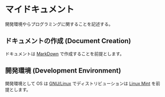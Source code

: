 # マイドキュメント

開発環境やらプログラミングに関することを記述する。

## ドキュメントの作成 (Document Creation)

ドキュメントは [MarkDown] で作成することを前提とします。

[MarkDown]: https://www.markdown.jp/what-is-markdown/

## 開発環境 (Development Environment)

開発環境として OS は [GNU/Linux] でディストリビューションは [Linux Mint] を前提とします。

[GNU/Linux]: https://www.linuxfoundation.org/
[Linux Mint]: https://linuxmint.com/

###
